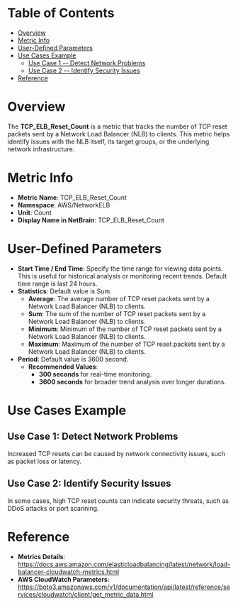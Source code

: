 # Table of Contents
- [Overview](#overview)
- [Metric Info](#metric-info)
- [User-Defined Parameters](#user-defined-parameters)
- [Use Cases Example](#example)
    - [Use Case 1 -- Detect Network Problems](#example-1) 
    - [Use Case 2 -- Identify Security Issues](#example-2)
- [Reference](#reference)

# Overview <a name="overview"></a>
The <b>TCP_ELB_Reset_Count</b> is a metric that tracks the number of TCP reset packets sent by a Network Load Balancer (NLB) to clients. This metric helps identify issues with the NLB itself, its target groups, or the underlying network infrastructure.

# Metric Info <a name="metric-info"></a>
* <b>Metric Name</b>: TCP_ELB_Reset_Count
* <b>Namespace</b>: AWS/NetworkELB
* <b>Unit</b>: Count
* <b>Display Name in NetBrain</b>: TCP_ELB_Reset_Count

# User-Defined Parameters <a name="user-defined-parameters"></a>
* <b>Start Time / End Time</b>: Specify the time range for viewing data points. This is useful for historical analysis or monitoring recent trends. Default time range is last 24 hours.
* <b>Statistics</b>: Default value is Sum.
  * <b>Average</b>: The average number of TCP reset packets sent by a Network Load Balancer (NLB) to clients.
  * <b>Sum</b>: The sum of the number of TCP reset packets sent by a Network Load Balancer (NLB) to clients.
  * <b>Minimum</b>: Minimum of the number of TCP reset packets sent by a Network Load Balancer (NLB) to clients.
  * <b>Maximum</b>: Maximum of the number of TCP reset packets sent by a Network Load Balancer (NLB) to clients.
* <b>Period</b>: Default value is 3600 second.
  * <b>Recommended Values</b>:
    * <b>300 seconds</b> for real-time monitoring.
    * <b>3600 seconds</b> for broader trend analysis over longer durations.

# Use Cases Example <a name="example"></a>
## Use Case 1: Detect Network Problems <a name="example-1"></a>
Increased TCP resets can be caused by network connectivity issues, such as packet loss or latency.

## Use Case 2: Identify Security Issues <a name="example-2"></a>
In some cases, high TCP reset counts can indicate security threats, such as DDoS attacks or port scanning.

# Reference <a name="reference"></a>
* <b>Metrics Details</b>: https://docs.aws.amazon.com/elasticloadbalancing/latest/network/load-balancer-cloudwatch-metrics.html
* <b>AWS CloudWatch Parameters</b>: https://boto3.amazonaws.com/v1/documentation/api/latest/reference/services/cloudwatch/client/get_metric_data.html